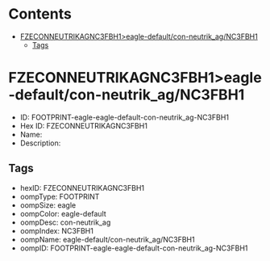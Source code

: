 



Contents
========

* [FZECONNEUTRIKAGNC3FBH1>eagle-default/con-neutrik_ag/NC3FBH1](#fzeconneutrikagnc3fbh1eagle-defaultcon-neutrik_agnc3fbh1)
	* [Tags](#tags)

# FZECONNEUTRIKAGNC3FBH1>eagle-default/con-neutrik_ag/NC3FBH1

- ID: FOOTPRINT-eagle-eagle-default-con-neutrik_ag-NC3FBH1
- Hex ID: FZECONNEUTRIKAGNC3FBH1
- Name: 
- Description: 

## Tags

- hexID: FZECONNEUTRIKAGNC3FBH1
- oompType: FOOTPRINT
- oompSize: eagle
- oompColor: eagle-default
- oompDesc: con-neutrik_ag
- oompIndex: NC3FBH1
- oompName: eagle-default/con-neutrik_ag/NC3FBH1
- oompID: FOOTPRINT-eagle-eagle-default-con-neutrik_ag-NC3FBH1
